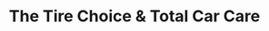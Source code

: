 ---
title: "The Tire Choice & Total Car Care"
url: /melbourne/the-tire-choice-and-total-car-care/
shop: car repair
---